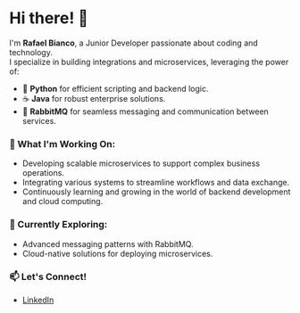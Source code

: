 # Hi there! 👋  
I'm **Rafael Bianco**, a Junior Developer passionate about coding and technology.  
I specialize in building integrations and microservices, leveraging the power of:  

- 🐍 **Python** for efficient scripting and backend logic.  
- ☕ **Java** for robust enterprise solutions.  
- 📨 **RabbitMQ** for seamless messaging and communication between services.  

### 🚀 What I'm Working On:  
- Developing scalable microservices to support complex business operations.  
- Integrating various systems to streamline workflows and data exchange.  
- Continuously learning and growing in the world of backend development and cloud computing.  

### 🌱 Currently Exploring:  
- Advanced messaging patterns with RabbitMQ.  
- Cloud-native solutions for deploying microservices.  

### 📫 Let's Connect!  
- [LinkedIn](https://www.linkedin.com/in/rafa-bianco/)  
